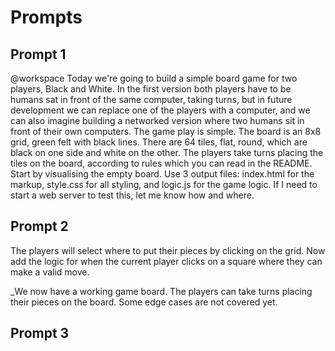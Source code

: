 # Prompts

## Prompt 1

@workspace Today we're going to build a simple board game for two players, Black and White. In the first version both players have to be humans sat in front of the same computer, taking turns, but in future development we can replace one of the players with a computer, and we can also imagine building a networked version where two humans sit in front of their own computers. The game play is simple. The board is an 8x8 grid, green felt with black lines. There are 64 tiles, flat, round, which are black on one side and white on the other. The players take turns placing the tiles on the board, according to rules which you can read in the README. Start by visualising the empty board. Use 3 output files: index.html for the markup, style.css for all styling, and logic.js for the game logic. If I need to start a web server to test this, let me know how and where.

## Prompt 2

The players will select where to put their pieces by clicking on the grid. Now add the logic for when the current player clicks on a square where they can make a valid move.

_We now have a working game board. The players can take turns placing their pieces on the board. Some edge cases are not covered yet.

## Prompt 3

